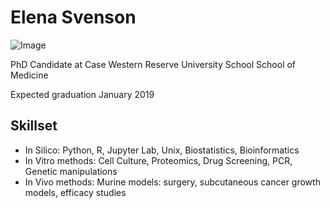 # Elena Svenson

![Image](espiclow.png)

PhD Candidate at Case Western Reserve University School School of Medicine

Expected graduation January 2019


## Skillset
- In Silico: Python, R, Jupyter Lab, Unix, Biostatistics, Bioinformatics
- In Vitro methods: Cell Culture, Proteomics, Drug Screening, PCR, Genetic manipulations
- In Vivo methods: Murine models: surgery, subcutaneous cancer growth models, efficacy studies




